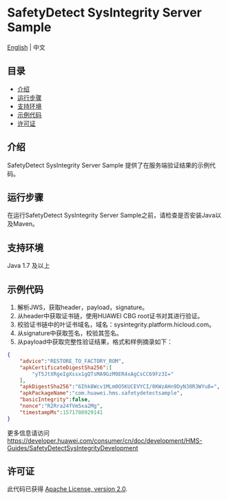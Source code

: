 # SafetyDetect SysIntegrity Server Sample

[English](https://github.com/HMS-Core/hms-safetydetect-demo-java/blob/master/SafetyDetect-SysIntegrity-Sample/SafetyDetect-SysIntegrity-Server-Sample/README.md) | 中文

## 目录

 * [介绍](#介绍)
 * [运行步骤](#运行步骤)
 * [支持环境](#支持环境)
 * [示例代码](#示例代码)
 * [许可证](#许可证)


## 介绍
SafetyDetect SysIntegrity Server Sample 提供了在服务端验证结果的示例代码。
## 运行步骤
在运行SafetyDetect SysIntegrity Server Sample之前，请检查是否安装Java以及Maven。

## 支持环境
Java 1.7 及以上

## 示例代码

1. 解析JWS，获取header，payload，signature。
2. 从header中获取证书链，使用HUAWEI CBG root证书对其进行验证。
3. 校验证书链中的叶证书域名，域名：sysintegrity.platform.hicloud.com。
4. 从signature中获取签名，校验其签名。
5. 从payload中获取完整性验证结果，格式和样例摘录如下：
```json
{
    "advice":"RESTORE_TO_FACTORY_ROM",
    "apkCertificateDigestSha256":[
        "yT5JtXRgeIgXssx1gQTsMA9GzM9ER4xAgCsCC69Fz3I="
    ],
    "apkDigestSha256":"6Ihk8Wcv1MLm0O5KUCEVYCI/0KWzAHn9DyN38R3WYu8=",
    "apkPackageName":"com.huawei.hms.safetydetectsample",
    "basicIntegrity":false,
    "nonce":"R2Rra24fVm5xa2Mg",
    "timestampMs":1571708929141
}
```
更多信息请访问
https://developer.huawei.com/consumer/cn/doc/development/HMS-Guides/SafetyDetectSysIntegrityDevelopment 

##  许可证
此代码已获得 [Apache License, version 2.0](http://www.apache.org/licenses/LICENSE-2.0).

